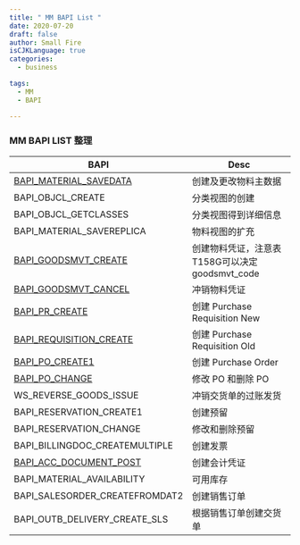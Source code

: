 ```yaml
---
title: " MM BAPI List "
date: 2020-07-20
draft: false
author: Small Fire
isCJKLanguage: true
categories: 
  - business

tags: 
  - MM
  - BAPI

---
```


###  MM BAPI LIST 整理

| BAPI                                                         | Desc                                           |
| ------------------------------------------------------------ | ---------------------------------------------- |
| [BAPI_MATERIAL_SAVEDATA](http://localhost:1313/2020/MM_BAPI_MaterialSaveData/) | 创建及更改物料主数据                           |
| BAPI_OBJCL_CREATE                                            | 分类视图的创建                                 |
| BAPI_OBJCL_GETCLASSES                                        | 分类视图得到详细信息                           |
| BAPI_MATERIAL_SAVEREPLICA                                    | 物料视图的扩充                                 |
| [BAPI_GOODSMVT_CREATE](https://coldinfire.github.io/2019/MM_BAPI_GoodMovementCreate/) | 创建物料凭证，注意表T158G可以决定goodsmvt_code |
| [BAPI_GOODSMVT_CANCEL](https://coldinfire.github.io/2019/MM_BAPI_GoodsMovementCancel/) | 冲销物料凭证                                   |
| [BAPI_PR_CREATE](https://coldinfire.github.io/2020/MM_BAPI_PurchaseRequestCreate/) | 创建 Purchase Requisition New                  |
| [BAPI_REQUISITION_CREATE](https://coldinfire.github.io/2020/MM_BAPI_PurchaseRequestCreate/) | 创建 Purchase Requisition Old                  |
| [BAPI_PO_CREATE1](https://coldinfire.github.io/2020/MM_BAPI_PurchaseOrderCreate/) | 创建 Purchase Order                            |
| [BAPI_PO_CHANGE](https://coldinfire.github.io/2020/MM_BAPI_PurchaseOrderCreate/) | 修改 PO 和删除 PO                              |
| WS_REVERSE_GOODS_ISSUE                                       | 冲销交货单的过账发货                           |
| BAPI_RESERVATION_CREATE1                                     | 创建预留                                       |
| BAPI_RESERVATION_CHANGE                                      | 修改和删除预留                                 |
| BAPI_BILLINGDOC_CREATEMULTIPLE                               | 创建发票                                       |
| [BAPI_ACC_DOCUMENT_POST](https://coldinfire.github.io/2020/FI_ACC_DOCUMENT_POST/) | 创建会计凭证                                   |
| BAPI_MATERIAL_AVAILABILITY                                   | 可用库存                                       |
| BAPI_SALESORDER_CREATEFROMDAT2                               | 创建销售订单                                   |
| BAPI_OUTB_DELIVERY_CREATE_SLS                                | 根据销售订单创建交货单                         |